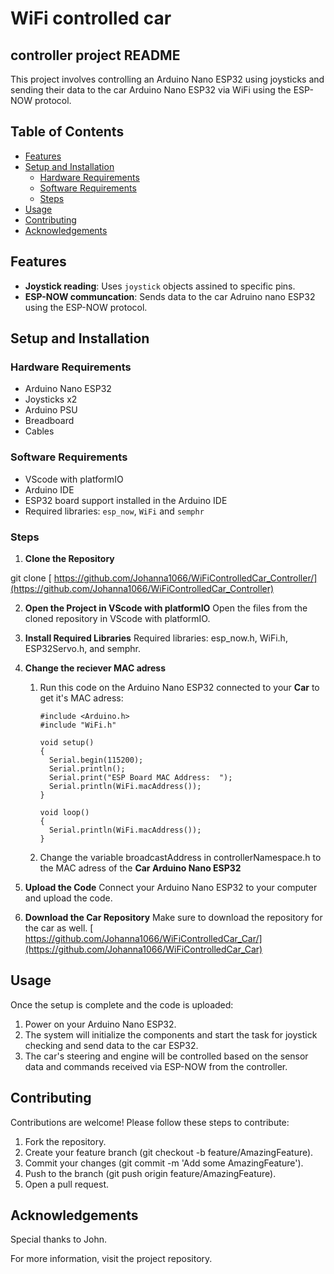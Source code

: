 
# WiFi controlled car

## **controller** project README

This project involves controlling an Arduino Nano ESP32 using joysticks and sending their data to the car Arduino Nano ESP32 via WiFi using the ESP-NOW protocol. 

## Table of Contents
- [Features](#features)
- [Setup and Installation](#setup-and-installation)
  - [Hardware Requirements](#hardware-requirements)
  - [Software Requirements](#software-requirements)
  - [Steps](#steps)
- [Usage](#usage)
- [Contributing](#contributing)
- [Acknowledgements](#acknowledgements)

## Features

- **Joystick reading**: Uses `joystick` objects assined to specific pins.
- **ESP-NOW communcation**: Sends data to the car Adruino nano ESP32 using the ESP-NOW protocol.

## Setup and Installation

### Hardware Requirements
- Arduino Nano ESP32
- Joysticks x2
- Arduino PSU
- Breadboard
- Cables

### Software Requirements
- VScode with platformIO
- Arduino IDE
- ESP32 board support installed in the Arduino IDE
- Required libraries: `esp_now`, `WiFi` and `semphr`

### Steps
1. **Clone the Repository**

git clone [ https://github.com/Johanna1066/WiFiControlledCar_Controller/](https://github.com/Johanna1066/WiFiControlledCar_Controller)

2. **Open the Project in VScode with platformIO**
Open the files from the cloned repository in VScode with platformIO.

3. **Install Required Libraries**
Required libraries: esp_now.h, WiFi.h, ESP32Servo.h, and semphr.

4. **Change the reciever MAC adress**
   1. Run this code on the Arduino Nano ESP32 connected to your **Car**
      to get it's MAC adress:
      ```
      #include <Arduino.h>
      #include "WiFi.h"

      void setup()
      {
        Serial.begin(115200);
        Serial.println();
        Serial.print("ESP Board MAC Address:  ");
        Serial.println(WiFi.macAddress());
      }
 
      void loop()
      {
        Serial.println(WiFi.macAddress());
      }
      ```
        
   2. Change the variable broadcastAddress in controllerNamespace.h to the 
      MAC adress of the **Car Arduino Nano ESP32**
      
5. **Upload the Code**
Connect your Arduino Nano ESP32 to your computer and upload the code.

6. **Download the Car Repository**
Make sure to download the repository for the car as well.
[ https://github.com/Johanna1066/WiFiControlledCar_Car/](https://github.com/Johanna1066/WiFiControlledCar_Car)


## Usage
Once the setup is complete and the code is uploaded:

1. Power on your Arduino Nano ESP32.
2. The system will initialize the components and start the task for joystick checking and
send data to the car ESP32.
3. The car's steering and engine will be controlled based on the sensor data and commands received via ESP-NOW from the controller.


## Contributing
Contributions are welcome! Please follow these steps to contribute:

1. Fork the repository.
2. Create your feature branch (git checkout -b feature/AmazingFeature).
3. Commit your changes (git commit -m 'Add some AmazingFeature').
4. Push to the branch (git push origin feature/AmazingFeature).
5. Open a pull request.


## Acknowledgements
Special thanks to John.

For more information, visit the project repository.
